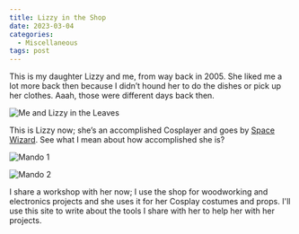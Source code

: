 ```yaml
---
title: Lizzy in the Shop
date: 2023-03-04
categories: 
  - Miscellaneous
tags: post
---
```


This is my daughter Lizzy and me, from way back in 2005. She liked me a lot more back then because I didn’t hound her to do the dishes or pick up her clothes. Aaah, those were different days back then. 

![Me and Lizzy in the Leaves](/images/2023/leaves.jpg)

This is Lizzy now; she’s an accomplished Cosplayer and goes by [Space Wizard](https://www.instagram.com/itsspacewizard/). See what I mean about how accomplished she is?

![Mando 1](/images/2023/mando-1.jpg) 

![Mando 2](/images/2023/mando-2.jpg)

I share a workshop with her now; I use the shop for woodworking and electronics projects and she uses it for her Cosplay costumes and props. I'll use this site to write about the tools I share with her to help her with her projects.
